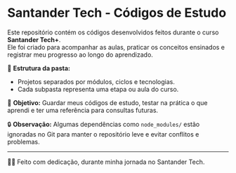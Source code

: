 # Santander Tech - Códigos de Estudo

Este repositório contém os códigos desenvolvidos feitos durante o curso **Santander Tech+**.  
Ele foi criado para acompanhar as aulas, praticar os conceitos ensinados e registrar meu progresso ao longo do aprendizado.

📁 **Estrutura da pasta:**
- Projetos separados por módulos, ciclos e tecnologias.
- Cada subpasta representa uma etapa ou aula do curso.

🧠 **Objetivo:**
Guardar meus códigos de estudo, testar na prática o que aprendi e ter uma referência para consultas futuras.

🔒 **Observação:**
Algumas dependências como `node_modules/` estão ignoradas no Git para manter o repositório leve e evitar conflitos e problemas.

---

👨‍💻 Feito com dedicação, durante minha jornada no Santander Tech.
